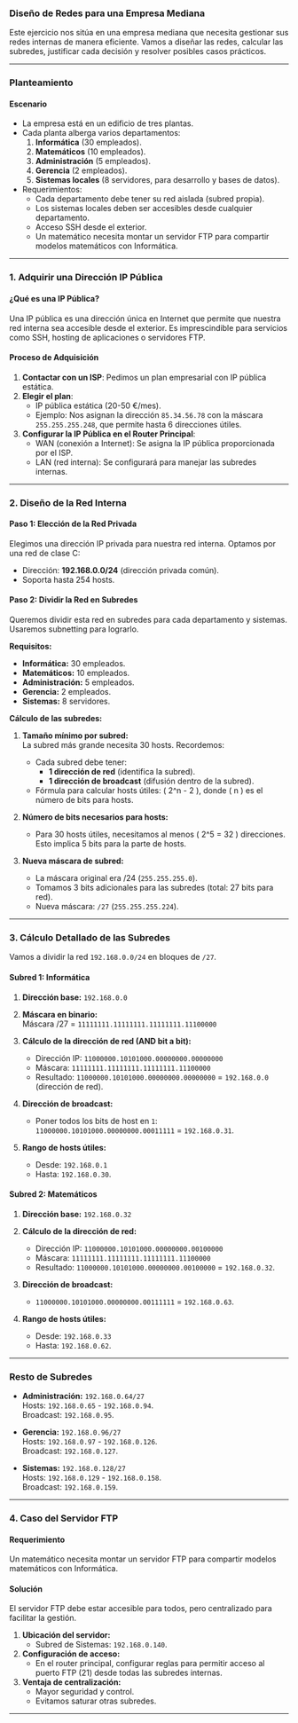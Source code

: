 ### **Diseño de Redes para una Empresa Mediana**

Este ejercicio nos sitúa en una empresa mediana que necesita gestionar sus redes internas de manera eficiente. Vamos a diseñar las redes, calcular las subredes, justificar cada decisión y resolver posibles casos prácticos.

---

### **Planteamiento**

#### **Escenario**
- La empresa está en un edificio de tres plantas.
- Cada planta alberga varios departamentos:
  1. **Informática** (30 empleados).
  2. **Matemáticos** (10 empleados).
  3. **Administración** (5 empleados).
  4. **Gerencia** (2 empleados).
  5. **Sistemas locales** (8 servidores, para desarrollo y bases de datos).
- Requerimientos:
  - Cada departamento debe tener su red aislada (subred propia).
  - Los sistemas locales deben ser accesibles desde cualquier departamento.
  - Acceso SSH desde el exterior.
  - Un matemático necesita montar un servidor FTP para compartir modelos matemáticos con Informática.

---

### **1. Adquirir una Dirección IP Pública**

#### **¿Qué es una IP Pública?**
Una IP pública es una dirección única en Internet que permite que nuestra red interna sea accesible desde el exterior. Es imprescindible para servicios como SSH, hosting de aplicaciones o servidores FTP.

#### **Proceso de Adquisición**
1. **Contactar con un ISP**: Pedimos un plan empresarial con IP pública estática.
2. **Elegir el plan**:
   - IP pública estática (20-50 €/mes).
   - Ejemplo: Nos asignan la dirección `85.34.56.78` con la máscara `255.255.255.248`, que permite hasta 6 direcciones útiles.
3. **Configurar la IP Pública en el Router Principal**:
   - WAN (conexión a Internet): Se asigna la IP pública proporcionada por el ISP.
   - LAN (red interna): Se configurará para manejar las subredes internas.

---

### **2. Diseño de la Red Interna**

#### **Paso 1: Elección de la Red Privada**
Elegimos una dirección IP privada para nuestra red interna. Optamos por una red de clase C:
- Dirección: **192.168.0.0/24** (dirección privada común).
- Soporta hasta 254 hosts.

#### **Paso 2: Dividir la Red en Subredes**
Queremos dividir esta red en subredes para cada departamento y sistemas. Usaremos subnetting para lograrlo.

**Requisitos:**
- **Informática:** 30 empleados.
- **Matemáticos:** 10 empleados.
- **Administración:** 5 empleados.
- **Gerencia:** 2 empleados.
- **Sistemas:** 8 servidores.

**Cálculo de las subredes:**
1. **Tamaño mínimo por subred:**  
   La subred más grande necesita 30 hosts. Recordemos:
   - Cada subred debe tener:
     - **1 dirección de red** (identifica la subred).
     - **1 dirección de broadcast** (difusión dentro de la subred).
   - Fórmula para calcular hosts útiles: \( 2^n - 2 \), donde \( n \) es el número de bits para hosts.

2. **Número de bits necesarios para hosts:**  
   - Para 30 hosts útiles, necesitamos al menos \( 2^5 = 32 \) direcciones.  
     Esto implica 5 bits para la parte de hosts.

3. **Nueva máscara de subred:**  
   - La máscara original era /24 (`255.255.255.0`).  
   - Tomamos 3 bits adicionales para las subredes (total: 27 bits para red).
   - Nueva máscara: `/27` (`255.255.255.224`).

---

### **3. Cálculo Detallado de las Subredes**

Vamos a dividir la red `192.168.0.0/24` en bloques de `/27`.

#### **Subred 1: Informática**
1. **Dirección base:** `192.168.0.0`
2. **Máscara en binario:**  
   Máscara /27 = `11111111.11111111.11111111.11100000`  
3. **Cálculo de la dirección de red (AND bit a bit):**
   - Dirección IP: `11000000.10101000.00000000.00000000`
   - Máscara:      `11111111.11111111.11111111.11100000`
   - Resultado:    `11000000.10101000.00000000.00000000` = `192.168.0.0` (dirección de red).

4. **Dirección de broadcast:**
   - Poner todos los bits de host en `1`:  
     `11000000.10101000.00000000.00011111` = `192.168.0.31`.

5. **Rango de hosts útiles:**
   - Desde: `192.168.0.1`
   - Hasta: `192.168.0.30`.

#### **Subred 2: Matemáticos**
1. **Dirección base:** `192.168.0.32`
2. **Cálculo de la dirección de red:**
   - Dirección IP: `11000000.10101000.00000000.00100000`
   - Máscara:      `11111111.11111111.11111111.11100000`
   - Resultado:    `11000000.10101000.00000000.00100000` = `192.168.0.32`.

3. **Dirección de broadcast:**
   - `11000000.10101000.00000000.00111111` = `192.168.0.63`.

4. **Rango de hosts útiles:**
   - Desde: `192.168.0.33`
   - Hasta: `192.168.0.62`.

---

### **Resto de Subredes**

- **Administración:** `192.168.0.64/27`  
  Hosts: `192.168.0.65` - `192.168.0.94`.  
  Broadcast: `192.168.0.95`.

- **Gerencia:** `192.168.0.96/27`  
  Hosts: `192.168.0.97` - `192.168.0.126`.  
  Broadcast: `192.168.0.127`.

- **Sistemas:** `192.168.0.128/27`  
  Hosts: `192.168.0.129` - `192.168.0.158`.  
  Broadcast: `192.168.0.159`.

---

### **4. Caso del Servidor FTP**

#### Requerimiento
Un matemático necesita montar un servidor FTP para compartir modelos matemáticos con Informática.

#### Solución
El servidor FTP debe estar accesible para todos, pero centralizado para facilitar la gestión.

1. **Ubicación del servidor:**  
   - Subred de Sistemas: `192.168.0.140`.
2. **Configuración de acceso:**  
   - En el router principal, configurar reglas para permitir acceso al puerto FTP (21) desde todas las subredes internas.
3. **Ventaja de centralización:**  
   - Mayor seguridad y control.
   - Evitamos saturar otras subredes.

---
